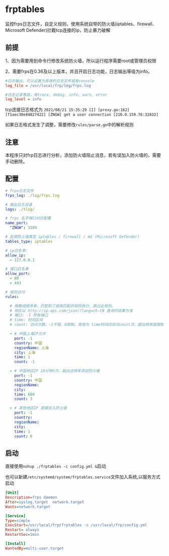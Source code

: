 # frptables
监控frps日志文件，自定义规则，使用系统自带的防火墙(iptables、firewall、Microsoft Defender)拦截tcp连接的ip，防止暴力破解

## 前提
1、因为需要用到命令行修改系统防火墙，所以运行程序需要root或管理员权限

2、需要frps在0.36及以上版本，并且开启日志功能，日志输出等级为info。
```ini
#日志输出，可以设置为具体的日志文件或者console
log_file = /usr/local/frp/log/frps.log

#日志记录等级，有trace, debug, info, warn, error
log_level = info
```

tcp连接日志格式为
`2021/08/21 15:35:29 [I] [proxy.go:162] [f1aec30e84827422] [ZNGW] get a user connection [210.0.159.76:32832]`

如果日志格式发生了调整，需要修改`rules/parse.go`中的解析规则

## 注意
本程序只对frp日志进行分析，添加防火墙阻止消息，若有误加入防火墙的，需要手动删除。

## 配置

```yaml
# frps日志文件
frps_log: ./log/frps.log

# 输出日志目录
logs: ./tlog/

# frps 名字端口对应配置
name_port:
  "ZNGW": 3389

# 启用防火墙类型 iptables / firewall / md (Microsoft Defender)
tables_type: iptables

# ip白名单:
allow_ip:
  - 127.0.0.1

# 端口白名单
allow_port:
  - 80
  - 443

# 规则访问
rules:

  # 按数组顺序来，匹配到了就按匹配的规则执行，跳过此规则。
  # 地区以 http://ip-api.com/json/?lang=zh-CN 查询的结果为准
  # 端口: -1 所有端口
  # time: 时间区间
  # count: 访问次数，-1不限，0限制。其他为 time时间内访问count次，超出频率就限制

  - # 中国上海IP允许
    port: -1
    country: 中国
    regionName: 上海
    city: 上海
    time: 1
    count: -1

  - # 中国地区IP 10分钟3次，超出这频率添加防火墙
    port: -1
    country: 中国
    regionName:
    city:
    time: 600
    count: 3

  - # 其他地区IP 直接加入防火墙
    port: -1
    country:
    regionName:
    city:
    time: 1
    count: 0
```

## 启动
直接使用`nohup ./frptables -c config.yml &`启动

也可以新建`/etc/systemd/system/frptables.service`文件加入系统,以服务方式启动
```ini
[Unit]
Description=frps daemon
After=syslog.target  network.target
Wants=network.target

[Service]
Type=simple
ExecStart=/usr/local/frp/frptables -c /usr/local/frp/config.yml
Restart= always
RestartSec=1min

[Install]
WantedBy=multi-user.target

```

